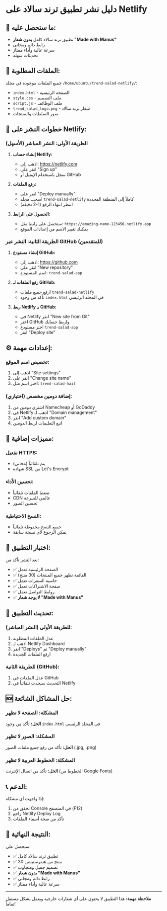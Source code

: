 # دليل نشر تطبيق ترند سالاد على Netlify

## 🎯 **ما ستحصل عليه:**
- تطبيق ترند سالاد كامل **بدون شعار "Made with Manus"**
- رابط دائم ومجاني
- سرعة عالية وأداء ممتاز
- تحديثات سهلة

## 📁 **الملفات المطلوبة:**
جميع الملفات موجودة في مجلد `/home/ubuntu/trend-salad-netlify/`:
- `index.html` - الصفحة الرئيسية
- `style.css` - ملف التصميم
- `script.js` - ملف الوظائف
- `trend_salad_logo.png` - شعار ترند سالاد
- صور السلطات والمنتجات

## 🚀 **خطوات النشر على Netlify:**

### الطريقة الأولى: النشر المباشر (الأسهل)

1. **إنشاء حساب Netlify:**
   - اذهب إلى: https://netlify.com
   - انقر على "Sign up" 
   - سجل باستخدام الإيميل أو GitHub

2. **رفع الملفات:**
   - انقر على "Deploy manually"
   - اسحب مجلد `trend-salad-netlify` كاملاً إلى المنطقة المحددة
   - انتظر انتهاء الرفع (1-2 دقيقة)

3. **الحصول على الرابط:**
   - ستحصل على رابط مثل: `https://amazing-name-123456.netlify.app`
   - يمكنك تغيير الاسم من إعدادات الموقع

### الطريقة الثانية: النشر عبر GitHub (للمتقدمين)

1. **إنشاء مستودع GitHub:**
   - اذهب إلى: https://github.com
   - انقر على "New repository"
   - اسم المستودع: `trend-salad-app`

2. **رفع الملفات لـ GitHub:**
   - ارفع جميع ملفات `trend-salad-netlify`
   - تأكد من وجود `index.html` في المجلد الرئيسي

3. **ربط Netlify بـ GitHub:**
   - في Netlify انقر "New site from Git"
   - اختر GitHub واربط حسابك
   - اختر مستودع `trend-salad-app`
   - انقر "Deploy site"

## ⚙️ **إعدادات مهمة:**

### تخصيص اسم الموقع:
1. اذهب إلى "Site settings"
2. انقر على "Change site name"
3. اختر اسم مثل: `trend-salad-hail`

### إضافة دومين مخصص (اختياري):
1. اشتري دومين من Namecheap أو GoDaddy
2. في Netlify اذهب لـ "Domain management"
3. انقر "Add custom domain"
4. اتبع التعليمات لربط الدومين

## 🔧 **مميزات إضافية:**

### تفعيل HTTPS:
- يتم تلقائياً (مجاني)
- شهادة SSL من Let's Encrypt

### تحسين الأداء:
- ضغط الملفات تلقائياً
- CDN عالمي للسرعة
- تحسين الصور

### النسخ الاحتياطية:
- جميع النسخ محفوظة تلقائياً
- يمكن الرجوع لأي نسخة سابقة

## 📱 **اختبار التطبيق:**

بعد النشر تأكد من:
- ✅ الصفحة الرئيسية تعمل
- ✅ القائمة تظهر جميع المنتجات (30 منتج)
- ✅ حاسبة السعرات تعمل
- ✅ صفحة الاشتراكات تعمل
- ✅ روابط التواصل تعمل
- ✅ **لا يوجد شعار "Made with Manus"**

## 🔄 **تحديث التطبيق:**

### للطريقة الأولى (النشر المباشر):
1. عدل الملفات المطلوبة
2. اذهب لـ Netlify Dashboard
3. انقر "Deploys" ثم "Deploy manually"
4. ارفع الملفات الجديدة

### للطريقة الثانية (GitHub):
1. عدل الملفات في GitHub
2. التحديث سيحدث تلقائياً في Netlify

## 🆘 **حل المشاكل الشائعة:**

### المشكلة: الصفحة لا تظهر
**الحل:** تأكد من وجود `index.html` في المجلد الرئيسي

### المشكلة: الصور لا تظهر
**الحل:** تأكد من رفع جميع ملفات الصور (.jpg, .png)

### المشكلة: الخطوط العربية لا تظهر
**الحل:** تأكد من اتصال الإنترنت (الخطوط من Google Fonts)

## 📞 **الدعم:**

إذا واجهت أي مشكلة:
1. تحقق من Console في المتصفح (F12)
2. راجع Netlify Deploy Log
3. تأكد من صحة أسماء الملفات

## 🎉 **النتيجة النهائية:**

ستحصل على:
- ✅ تطبيق ترند سالاد كامل
- ✅ 30 منتج من هنقرستيشن
- ✅ تصميم جميل ومتجاوب
- ✅ **بدون شعار "Made with Manus"**
- ✅ رابط دائم ومجاني
- ✅ سرعة عالية وأداء ممتاز

---

**ملاحظة مهمة:** هذا التطبيق لا يحتوي على أي شعارات خارجية ويعمل بشكل مستقل تماماً!

